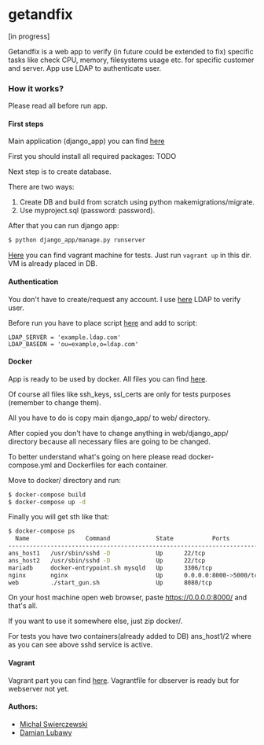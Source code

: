 # getandfix

[in progress]

Getandfix is a web app to verify (in future could be extended to fix) specific tasks like check CPU, memory, filesystems usage etc. for specific customer and server. App use LDAP to authenticate user.

### How it works? 
Please read all before run app.
#### First steps
Main application (django_app) you can find [here](https://github.com/michalswi/getandfix/tree/master/django_app)

First you should install all required packages: TODO

Next step is to create database.
 
There are two ways:
  1. Create DB and build from scratch using python makemigrations/migrate.
  2. Use myproject.sql (password: password).

After that you can run django app:
```bash
$ python django_app/manage.py runserver
```

[Here](https://github.com/michalswi/getandfix/tree/master/django_app/webapp/ansible_django/os) you can find vagrant machine for tests. Just run `vagrant up` in this dir. VM is already placed in DB.

#### Authentication
You don't have to create/request any account. I use [here](https://github.com/michalswi/ldap_stuff) LDAP to verify user.

Before run you have to place script [here](https://github.com/michalswi/getandfix/tree/master/django_app/webapp/ldap_stuff) and add to script:
```text
LDAP_SERVER = 'example.ldap.com'
LDAP_BASEDN = 'ou=example,o=ldap.com'
```

#### Docker
App is ready to be used by docker. All files you can find [here](https://github.com/michalswi/getandfix/tree/master/docker). 

Of course all files like ssh_keys, ssl_certs are only for tests purposes (remember to change them). 

All you have to do is copy main django_app/ to web/ directory. 

After copied you don't have to change anything in web/django_app/ directory because all necessary files are going to be changed.

To better understand what's going on here please read docker-compose.yml and Dockerfiles for each container.

Move to docker/ directory and run:
```bash
$ docker-compose build
$ docker-compose up -d
```
Finally you will get sth like that:
```bash
$ docker-compose ps
  Name                Command             State           Ports          
------------------------------------------------------------------------
ans_host1   /usr/sbin/sshd -D             Up      22/tcp                 
ans_host2   /usr/sbin/sshd -D             Up      22/tcp                 
mariadb     docker-entrypoint.sh mysqld   Up      3306/tcp               
nginx       nginx                         Up      0.0.0.0:8000->5000/tcp 
web         ./start_gun.sh                Up      8080/tcp
```
On your host machine open web browser, paste https://0.0.0.0:8000/ and that's all.

If you want to use it somewhere else, just zip docker/.

For tests you have two containers(already added to DB) ans_host1/2 where as you can see above sshd service is active.

#### Vagrant
Vagrant part you can find [here](https://github.com/michalswi/getandfix/tree/master/vagrant). Vagrantfile for dbserver is ready but for webserver not yet.

#### Authors:

*  [Michal Swierczewski](https://github.com/michalswi)
*  [Damian Lubawy](https://github.com/pag-r)

